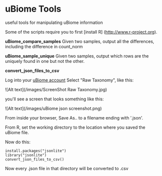 # uBiome Tools
useful tools for manipulating uBiome information

Some of the scripts require you to first [install R] (http://www.r-project.org).

__uBiome_compare_samples__
Given two samples, output all the differences, including the difference in count_norm

__uBiome_sample_unique__
Given two samples, output which rows are the uniquely found in one but not the other.

__convert_json_files_to_csv__

Log into your [uBiome account](http://beta.ubiome.com)
Select "Raw Taxonomy", like this:

![Alt text](/images/ScreenShot Raw Taxonomy.jpg)

you'll see a screen that looks something like this:

![Alt text](/images/uBiome json screenshot.png)

From inside your browser, Save As.. to a filename ending with '.json'.

From R, set the working directory to the location where you saved the uBiome file.

Now do this:

    install.packages("jsonlite")
    library("jsonlite")
    convert_json_files_to_csv()

Now every .json file in that directory will be converted to .csv



